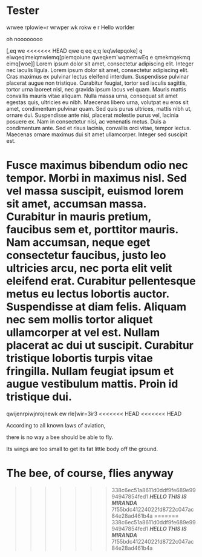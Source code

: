 # Tester
wrwee
rplowie=r
wrwper
wk
rokw
e
r
Hello worlder

oh noooooooo

[,eq
we
<<<<<<< HEAD
qwe
q
eq
e;q
leq\wlepqoke]
q
elwqeqimeiqmwiemq[piemqoiune
qweqkem'wqmemwEq
e
qmekmqekmq
eimq[woe]]
Lorem ipsum dolor sit amet, consectetur adipiscing elit. Integer nec iaculis ligula. Lorem ipsum dolor sit amet, consectetur adipiscing elit. Cras maximus ex pulvinar lectus eleifend interdum. Suspendisse pulvinar placerat augue non tristique. Curabitur feugiat, tortor sed iaculis sagittis, tortor urna laoreet nisl, nec gravida ipsum lacus vel quam. Mauris mattis convallis mauris vitae aliquam. Nulla massa urna, consequat sit amet egestas quis, ultricies eu nibh. Maecenas libero urna, volutpat eu eros sit amet, condimentum pulvinar quam. Sed quis purus ultrices, mattis nibh ut, ornare dui. Suspendisse ante nisi, placerat molestie purus vel, lacinia posuere ex. Nam in consectetur nisi, ac venenatis metus. Duis a condimentum ante. Sed et risus lacinia, convallis orci vitae, tempor lectus. Maecenas ornare maximus dui sit amet ullamcorper. Integer sed suscipit est.

Fusce maximus bibendum odio nec tempor. Morbi in maximus nisl. Sed vel massa suscipit, euismod lorem sit amet, accumsan massa. Curabitur in mauris pretium, faucibus sem et, porttitor mauris. Nam accumsan, neque eget consectetur faucibus, justo leo ultricies arcu, nec porta elit velit eleifend erat. Curabitur pellentesque metus eu lectus lobortis auctor. Suspendisse at diam felis. Aliquam nec sem mollis tortor aliquet ullamcorper at vel est. Nullam placerat ac dui ut suscipit. Curabitur tristique lobortis turpis vitae fringilla. Nullam feugiat ipsum et augue vestibulum mattis. Proin id tristique dui.
=======
qwijenrpiwjnrojnewk 
ew
rle[wir=3ir3
<<<<<<< HEAD
<<<<<<< HEAD

According to all known laws
of aviation,

  
there is no way a bee
should be able to fly.

  
Its wings are too small to get
its fat little body off the ground.

  
The bee, of course, flies anyway
=======
>>>>>>> 338c6ec51a8611d0ddf9fe689e9994947854fed1
***HELLO THIS IS MIRANDA***
>>>>>>> 7f55bdc41224022fd8722c047ac84e28ad461b4a
=======
>>>>>>> 338c6ec51a8611d0ddf9fe689e9994947854fed1
***HELLO THIS IS MIRANDA***
>>>>>>> 7f55bdc41224022fd8722c047ac84e28ad461b4a

